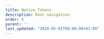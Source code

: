 ```yaml
---
title: Native Tokens
description: Root navigation
order: 6
parent: ''
last_updated: "2020-05-01T09:00:00+01:00"
---
```

